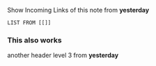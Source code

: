 Show Incoming Links of this note from **yesterday**
```dataview
LIST FROM [[]]
```

### This also works
another header level 3 from **yesterday**